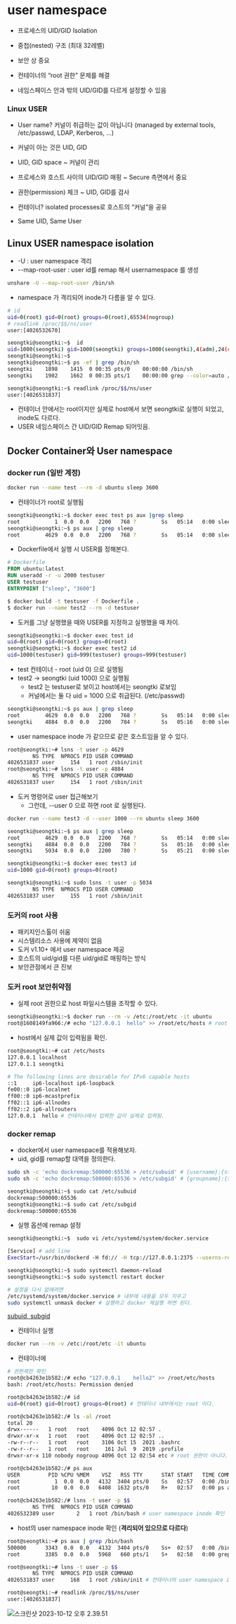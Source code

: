 # user namespace

- 프로세스의 UID/GID Isolation
- 중첩(nested) 구조 (최대 32레벨)

- 보안 상 중요 
- 컨테이너의 “root 권한" 문제를 해결
- 네임스페이스 안과 밖의 UID/GID를 다르게 설정할 수 있음





### Linux USER

- User name? 커널이 취급하는 값이 아닙니다
  (managed by external tools, /etc/passwd, LDAP, Kerberos, ...)
- 커널이 아는 것은 UID, GID
- UID, GID space ~ 커널이 관리
- 프로세스와 호스트 사이의 UID/GID 매핑 ~ Secure 측면에서 중요
- 권한(permission) 체크 ~ UID, GID를 검사

- 컨테이너? isolated processes로 호스트의 “커널”을 공유
- Same UID, Same User 





## Linux USER namespace isolation

- -U : user namespace 격리
- --map-root-user : user id를 remap 해서 usernamespace 를 생성

~~~sh
unshare -U --map-root-user /bin/sh
~~~

- namespace 가 격리되어 inode가 다름을 알 수 있다.

~~~sh
# id
uid=0(root) gid=0(root) groups=0(root),65534(nogroup)
# readlink /proc/$$/ns/user
user:[4026532670]
~~~

~~~sh
seongtki@seongtki:~$  id
uid=1000(seongtki) gid=1000(seongtki) groups=1000(seongtki),4(adm),24(cdrom),27(sudo),30(dip),46(plugdev),116(lxd),118(docker)
seongtki@seongtki:~$
seongtki@seongtki:~$ ps -ef | grep /bin/sh
seongtki    1898    1415  0 00:35 pts/0    00:00:00 /bin/sh
seongtki    1902    1662  0 00:35 pts/1    00:00:00 grep --color=auto /bin/sh

seongtki@seongtki:~$ readlink /proc/$$/ns/user
user:[4026531837]
~~~

- 컨테이너 안에서는 root이지만 실제로 host에서 보면 seongtki로 실행이 되었고, inode도 다르다.
- USER 네임스페이스 간 UID/GID Remap 되어잇음.





## Docker Container와 User namespace

### docker run (일반 계정)

~~~sh
docker run --name test --rm -d ubuntu sleep 3600
~~~

- 컨테이너가 root로 실행됨

~~~sh
seongtki@seongtki:~$ docker exec test ps aux |grep sleep
root           1  0.0  0.0   2200   768 ?        Ss   05:14   0:00 sleep 3600
seongtki@seongtki:~$ ps aux | grep sleep
root        4629  0.0  0.0   2200   768 ?        Ss   05:14   0:00 sleep 3600
~~~

- Dockerfile에서 실행 시 USER를 정해본다.

~~~dockerfile
# Dockerfile
FROM ubuntu:latest
RUN useradd -r -u 2000 testuser
USER testuser
ENTRYPOINT ["sleep", "3600"]
~~~

~~~sh
$ docker build -t testuser -f Dockerfile .
$ docker run --name test2 --rm -d testuser
~~~

- 도커를 그냥 실행했을 때와 USER를 지정하고 실행했을 때 차이.

~~~sh
seongtki@seongtki:~$ docker exec test id
uid=0(root) gid=0(root) groups=0(root)
seongtki@seongtki:~$ docker exec test2 id
uid=1000(testuser) gid=999(testuser) groups=999(testuser)
~~~

- test 컨테이너 - root (uid 0) 으로 실행됨
- test2 -> seongtki (uid 1000) 으로 실행됨
  - test2 는 testuser로 보이고 host에서는 seongtki 로보임
  - 커널에서는 둘 다  uid = 1000 으로 취급된다. (/etc/passwd)

~~~sh
seongtki@seongtki:~$ ps aux | grep sleep
root        4629  0.0  0.0   2200   768 ?        Ss   05:14   0:00 sleep 3600
seongtki    4884  0.0  0.0   2200   784 ?        Ss   05:16   0:00 sleep 3600
~~~

- user namespace inode 가 같으므로 같은 호스트임을 알 수 있다.

~~~sh
root@seongtki:~# lsns -t user -p 4629
        NS TYPE  NPROCS PID USER COMMAND
4026531837 user     154   1 root /sbin/init
root@seongtki:~# lsns -t user -p 4884
        NS TYPE  NPROCS PID USER COMMAND
4026531837 user     154   1 root /sbin/init
~~~

- 도커 명령어로 user 접근해보기
  - 그런데, --user 0 으로 하면 root 로 실행된다.

~~~sh
docker run --name test3 -d --user 1000 --rm ubuntu sleep 3600

seongtki@seongtki:~$ ps aux | grep sleep
root        4629  0.0  0.0   2200   768 ?        Ss   05:14   0:00 sleep 3600
seongtki    4884  0.0  0.0   2200   784 ?        Ss   05:16   0:00 sleep 3600
seongtki    5034  0.0  0.0   2200   780 ?        Ss   05:21   0:00 sleep 3600

seongtki@seongtki:~$ docker exec test3 id
uid=1000 gid=0(root) groups=0(root)

seongtki@seongtki:~$ sudo lsns -t user -p 5034
        NS TYPE  NPROCS PID USER COMMAND
4026531837 user     155   1 root /sbin/init
~~~



### 도커의 root 사용

- 패키지인스톨이 쉬움
- 시스템리소스 사용에 제약이 없음
- 도커 v1.10+ 에서 user namespace 제공
- 호스트의 uid/gid를 다른 uid/gid로 매핑하는 방식
- 보안관점에서 큰 진보



### 도커 root 보안취약점

- 실제 root 권한으로 host 파일시스템을 조작할 수 있다.

~~~sh
seongtki@seongtki:~$ docker run --rm -v /etc:/root/etc -it ubuntu
root@1608149fa966:/# echo "127.0.0.1  hello" >> /root/etc/hosts # root 권한이 있어 가능함.
~~~

- host에서 실제 값이 입력됨을 확인.

~~~sh
root@seongtki:~# cat /etc/hosts
127.0.0.1 localhost
127.0.1.1 seongtki

# The following lines are desirable for IPv6 capable hosts
::1     ip6-localhost ip6-loopback
fe00::0 ip6-localnet
ff00::0 ip6-mcastprefix
ff02::1 ip6-allnodes
ff02::2 ip6-allrouters
127.0.0.1  hello # 컨테이너에서 입력한 값이 실제로 입력됨.
~~~



### docker remap

- docker에서 user namespace를 적용해보자.
- uid, gid를 remap할 대역을 정의한다.

~~~sh
sudo sh -c 'echo dockremap:500000:65536 > /etc/subuid' # {username}:{start}:{count} 
sudo sh -c 'echo dockremap:500000:65536 > /etc/subgid' # {groupname}:{start}:{count}
~~~

~~~sh
seongtki@seongtki:~$ sudo cat /etc/subuid
dockremap:500000:65536
seongtki@seongtki:~$ sudo cat /etc/subgid
dockremap:500000:65536
~~~

- 실행 옵션에 remap 설정

~~~sh
seongtki@seongtki:~$  sudo vi /etc/systemd/system/docker.service

[Service] # add line
ExecStart=/usr/bin/dockerd -H fd:// -H tcp://127.0.0.1:2375 --userns-remap=default # add line

seongtki@seongtki:~$ sudo systemctl daemon-reload
seongtki@seongtki:~$ sudo systemctl restart docker

# 설정을 다시 없애려면
/etc/systemd/system/docker.service # 내부에 내용을 모두 지우고
sudo systemctl unmask docker # 실행하고 docker 재실행 하면 된다.
~~~

[subuid, subgid](https://www.funtoo.org/LXD/What_are_subuids_and_subgids%3F)

- 컨테이너 실행

~~~sh
docker run --rm -v /etc:/root/etc -it ubuntu
~~~

- 컨테이너에

~~~sh
# 권한제한 확인
root@cb4263e1b582:/# echo "127.0.0.1    hello2" >> /root/etc/hosts
bash: /root/etc/hosts: Permission denied

root@cb4263e1b582:/# id
uid=0(root) gid=0(root) groups=0(root) # 컨테이너 내부에서는 root 이다.

root@cb4263e1b582:/# ls -al /root
total 20
drwx------   1 root   root    4096 Oct 12 02:57 .
drwxr-xr-x   1 root   root    4096 Oct 12 02:57 ..
-rw-r--r--   1 root   root    3106 Oct 15  2021 .bashrc
-rw-r--r--   1 root   root     161 Jul  9  2019 .profile
drwxr-xr-x 110 nobody nogroup 4096 Oct 12 02:54 etc # root 권한이 아니다.

root@cb4263e1b582:/# ps aux
USER         PID %CPU %MEM    VSZ   RSS TTY      STAT START   TIME COMMAND
root           1  0.0  0.0   4132  3404 pts/0    Ss   02:57   0:00 /bin/bash # pid 1 확인
root          10  0.0  0.0   6408  1632 pts/0    R+   02:57   0:00 ps aux

root@cb4263e1b582:/# lsns -t user -p $$
        NS TYPE  NPROCS PID USER COMMAND
4026532389 user       2   1 root /bin/bash # user namespace inode 확인
~~~

- host의 user namespace inode 확인 (**격리되어 있으므로 다르다**)

~~~sh
root@seongtki:~# ps aux | grep /bin/bash
500000      3343  0.0  0.0   4132  3404 pts/0    Ss+  02:57   0:00 /bin/bash
root        3385  0.0  0.0   5968   660 pts/1    S+   02:58   0:00 grep --color=auto /bin/bash

root@seongtki:~# lsns -t user -p $$
        NS TYPE  NPROCS PID USER COMMAND
4026531837 user     168   1 root /sbin/init # 컨테이너의 user namespace inode 값과 다르다.

root@seongtki:~# readlink /proc/$$/ns/user
user:[4026531837]
~~~



![스크린샷 2023-10-12 오후 2.39.51](../img/user-01.png)







































